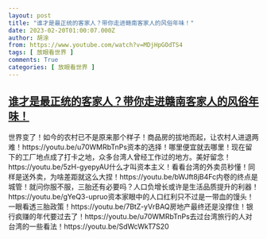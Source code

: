 ```yaml
---
layout: post
title: "谁才是最正统的客家人？带你走进赣南客家人的风俗年味！"
date: 2023-02-20T01:00:07.000Z
author: 胡涂
from: https://www.youtube.com/watch?v=MDjHpGOdTS4
tags: [ 放眼看世界 ]
comments: True
categories: [ 放眼看世界 ]
---
```

<!--1676854807000-->
[谁才是最正统的客家人？带你走进赣南客家人的风俗年味！](https://www.youtube.com/watch?v=MDjHpGOdTS4)
------

<div>
世界变了！如今的农村已不是原来那个样子！商品房的拔地而起，让农村人进退两难！https://youtu.be/u70WMRbTnPs资本的选择！哪里便宜就去哪里！现在留下的工厂地点成了打卡之地，众多台湾人曾经工作过的地方。美好留念！https://youtu.be/5zH-gyepyAU什么才叫资本主义！看看台湾的外卖员秒懂！同样是送外卖，为啥差距就这么大捏！https://youtu.be/bWJft8jB4Fc内卷的终点是城管！就问你服不服，三胎还有必要吗？人口负增长或许是生活品质提升的利器！https://youtu.be/gYeQ3-upruo资本家眼中的人口红利只不过是一带血的馒头！一眼看透三胎政策！https://youtu.be/7BtZ-yVrBAQ房地产最终还是没撑住！银行疯赚的年代要过去了！https://youtu.be/u70WMRbTnPs去过台湾旅行的人对台湾的一些看法！https://youtu.be/SdWcWkT7S20
</div>
